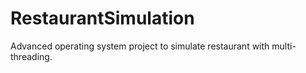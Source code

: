 # RestaurantSimulation
Advanced operating system project to simulate restaurant with multi-threading.
